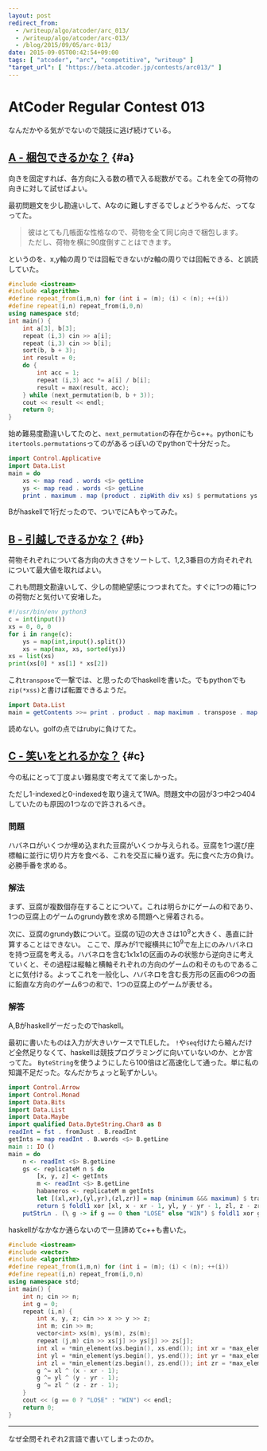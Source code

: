 ```yaml
---
layout: post
redirect_from:
  - /writeup/algo/atcoder/arc_013/
  - /writeup/algo/atcoder/arc-013/
  - /blog/2015/09/05/arc-013/
date: 2015-09-05T00:42:54+09:00
tags: [ "atcoder", "arc", "competitive", "writeup" ]
"target_url": [ "https://beta.atcoder.jp/contests/arc013/" ]
---
```


# AtCoder Regular Contest 013

なんだかやる気がでないので競技に逃げ続けている。

<!-- more -->

## [A - 梱包できるかな？](https://beta.atcoder.jp/contests/arc013/tasks/arc013_1) {#a}

向きを固定すれば、各方向に入る数の積で入る総数がでる。これを全ての荷物の向きに対して試せばよい。


最初問題文を少し勘違いして、Aなのに難しすぎるでしょどうやるんだ、ってなってた。

>   彼はとても几帳面な性格なので、荷物を全て同じ向きで梱包します。  
>   ただし、荷物を横に90度倒すことはできます。

というのを、x,y軸の周りでは回転できないがz軸の周りでは回転できる、と誤読していた。

``` c++
#include <iostream>
#include <algorithm>
#define repeat_from(i,m,n) for (int i = (m); (i) < (n); ++(i))
#define repeat(i,n) repeat_from(i,0,n)
using namespace std;
int main() {
    int a[3], b[3];
    repeat (i,3) cin >> a[i];
    repeat (i,3) cin >> b[i];
    sort(b, b + 3);
    int result = 0;
    do {
        int acc = 1;
        repeat (i,3) acc *= a[i] / b[i];
        result = max(result, acc);
    } while (next_permutation(b, b + 3));
    cout << result << endl;
    return 0;
}
```

始め難易度勘違いしてたのと、`next_permutation`の存在からc++。pythonにも`itertools.permutations`ってのがあるっぽいのでpythonで十分だった。

``` haskell
import Control.Applicative
import Data.List
main = do
    xs <- map read . words <$> getLine
    ys <- map read . words <$> getLine
    print . maximum . map (product . zipWith div xs) $ permutations ys
```

Bがhaskellで1行だったので、ついでにAもやってみた。

## [B - 引越しできるかな？](https://beta.atcoder.jp/contests/arc013/tasks/arc013_2) {#b}

荷物それぞれについて各方向の大きさをソートして、1,2,3番目の方向それぞれについて最大値を取ればよい。


これも問題文勘違いして、少しの間絶望感につつまれてた。すぐに1つの箱に1つの荷物だと気付いて安堵した。

``` python
#!/usr/bin/env python3
c = int(input())
xs = 0, 0, 0
for i in range(c):
    ys = map(int,input().split())
    xs = map(max, xs, sorted(ys))
xs = list(xs)
print(xs[0] * xs[1] * xs[2])
```

これ`transpose`で一撃では、と思ったのでhaskellを書いた。でもpythonでも`zip(*xss)`と書けば転置できるようだ。

``` haskell
import Data.List
main = getContents >>= print . product . map maximum . transpose . map (sort . map read . words) . tail . lines
```

読めない。golfの点ではrubyに負けてた。

## [C - 笑いをとれるかな？](https://beta.atcoder.jp/contests/arc013/tasks/arc013_3) {#c}

今の私にとって丁度よい難易度で考えてて楽しかった。

ただし1-indexedと0-indexedを取り違えて1WA。問題文中の図が3つ中2つ404していたのも原因の1つなので許されるべき。

### 問題

ハバネロがいくつか埋め込まれた豆腐がいくつか与えられる。豆腐を1つ選び座標軸に並行に切り片方を食べる、これを交互に繰り返す。先に食べた方の負け。必勝手番を求める。

### 解法

まず、豆腐が複数個存在することについて。これは明らかにゲームの和であり、1つの豆腐上のゲームのgrundy数を求める問題へと帰着される。

次に、豆腐のgrundy数について。豆腐の1辺の大きさは$10^9$と大きく、愚直に計算することはできない。
ここで、厚みが1で縦横共に$10^9$で左上にのみハバネロを持つ豆腐を考える。ハバネロを含む1x1x1の区画のみの状態から逆向きに考えていくと、その過程は縦軸と横軸それぞれの方向のゲームの和そのものであることに気付ける。よってこれを一般化し、ハバネロを含む長方形の区画の6つの面に鉛直な方向のゲーム6つの和で、1つの豆腐上のゲームが表せる。

### 解答

A,Bがhaskellゲーだったのでhaskell。

最初に書いたものは入力が大きいケースでTLEした。
`!`や`seq`付けたら縮んだけど全然足りなくて、haskellは競技プログラミングに向いていないのか、とか言ってた。
`ByteString`を使うようにしたら100倍ほど高速化して通った。単に私の知識不足だった。なんだかちょっと恥ずかしい。

``` haskell
import Control.Arrow
import Control.Monad
import Data.Bits
import Data.List
import Data.Maybe
import qualified Data.ByteString.Char8 as B
readInt = fst . fromJust . B.readInt 
getInts = map readInt . B.words <$> B.getLine
main :: IO ()
main = do
    n <- readInt <$> B.getLine
    gs <- replicateM n $ do
        [x, y, z] <- getInts
        m <- readInt <$> B.getLine
        habaneros <- replicateM m getInts
        let [(xl,xr),(yl,yr),(zl,zr)] = map (minimum &&& maximum) $ transpose habaneros
        return $ foldl1 xor [xl, x - xr - 1, yl, y - yr - 1, zl, z - zr - 1]
    putStrLn . (\ g -> if g == 0 then "LOSE" else "WIN") $ foldl1 xor gs
```

haskellがなかなか通らないので一旦諦めてc++も書いた。

``` c++
#include <iostream>
#include <vector>
#include <algorithm>
#define repeat_from(i,m,n) for (int i = (m); (i) < (n); ++(i))
#define repeat(i,n) repeat_from(i,0,n)
using namespace std;
int main() {
    int n; cin >> n;
    int g = 0;
    repeat (i,n) {
        int x, y, z; cin >> x >> y >> z;
        int m; cin >> m;
        vector<int> xs(m), ys(m), zs(m);
        repeat (j,m) cin >> xs[j] >> ys[j] >> zs[j];
        int xl = *min_element(xs.begin(), xs.end()); int xr = *max_element(xs.begin(), xs.end());
        int yl = *min_element(ys.begin(), ys.end()); int yr = *max_element(ys.begin(), ys.end());
        int zl = *min_element(zs.begin(), zs.end()); int zr = *max_element(zs.begin(), zs.end());
        g ^= xl ^ (x - xr - 1);
        g ^= yl ^ (y - yr - 1);
        g ^= zl ^ (z - zr - 1);
    }
    cout << (g == 0 ? "LOSE" : "WIN") << endl;
    return 0;
}
```

<hr>

なぜ全問それぞれ2言語で書いてしまったのか。

